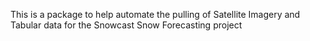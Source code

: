 This is a package to help automate the pulling of Satellite Imagery and Tabular data for the Snowcast Snow Forecasting project
